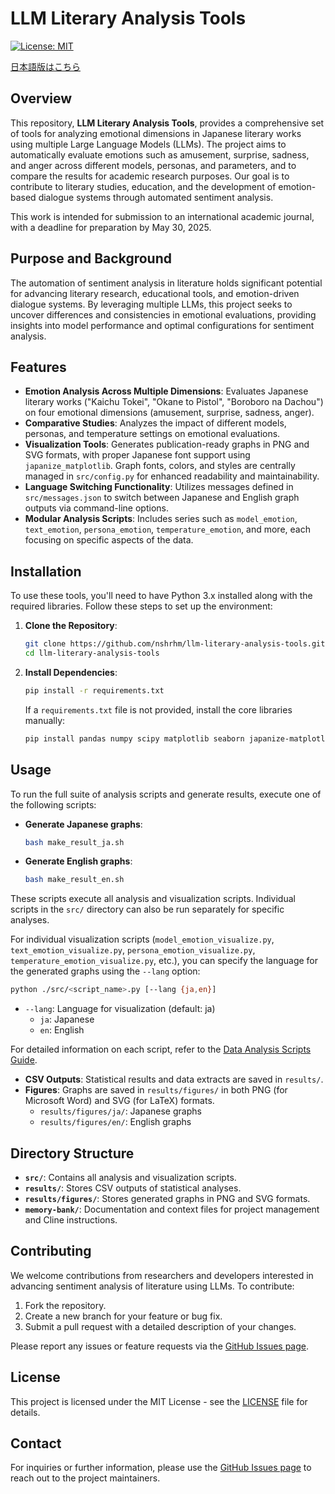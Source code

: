 # LLM Literary Analysis Tools

[![License: MIT](https://img.shields.io/badge/License-MIT-yellow.svg)](https://opensource.org/licenses/MIT)

[日本語版はこちら](README_ja.md)

## Overview

This repository, **LLM Literary Analysis Tools**, provides a comprehensive set of tools for analyzing emotional dimensions in Japanese literary works using multiple Large Language Models (LLMs). The project aims to automatically evaluate emotions such as amusement, surprise, sadness, and anger across different models, personas, and parameters, and to compare the results for academic research purposes. Our goal is to contribute to literary studies, education, and the development of emotion-based dialogue systems through automated sentiment analysis.

This work is intended for submission to an international academic journal, with a deadline for preparation by May 30, 2025.

## Purpose and Background

The automation of sentiment analysis in literature holds significant potential for advancing literary research, educational tools, and emotion-driven dialogue systems. By leveraging multiple LLMs, this project seeks to uncover differences and consistencies in emotional evaluations, providing insights into model performance and optimal configurations for sentiment analysis.

## Features

- **Emotion Analysis Across Multiple Dimensions**: Evaluates Japanese literary works ("Kaichu Tokei", "Okane to Pistol", "Boroboro na Dachou") on four emotional dimensions (amusement, surprise, sadness, anger).
- **Comparative Studies**: Analyzes the impact of different models, personas, and temperature settings on emotional evaluations.
- **Visualization Tools**: Generates publication-ready graphs in PNG and SVG formats, with proper Japanese font support using `japanize_matplotlib`. Graph fonts, colors, and styles are centrally managed in `src/config.py` for enhanced readability and maintainability.
- **Language Switching Functionality**: Utilizes messages defined in `src/messages.json` to switch between Japanese and English graph outputs via command-line options.
- **Modular Analysis Scripts**: Includes series such as `model_emotion`, `text_emotion`, `persona_emotion`, `temperature_emotion`, and more, each focusing on specific aspects of the data.

## Installation

To use these tools, you'll need to have Python 3.x installed along with the required libraries. Follow these steps to set up the environment:

1. **Clone the Repository**:
   ```bash
   git clone https://github.com/nshrhm/llm-literary-analysis-tools.git
   cd llm-literary-analysis-tools
   ```

2. **Install Dependencies**:
   ```bash
   pip install -r requirements.txt
   ```
   If a `requirements.txt` file is not provided, install the core libraries manually:
   ```bash
   pip install pandas numpy scipy matplotlib seaborn japanize-matplotlib
   ```

## Usage

To run the full suite of analysis scripts and generate results, execute one of the following scripts:

- **Generate Japanese graphs**:
   ```bash
   bash make_result_ja.sh
   ```
- **Generate English graphs**:
   ```bash
   bash make_result_en.sh
   ```

These scripts execute all analysis and visualization scripts. Individual scripts in the `src/` directory can also be run separately for specific analyses.

For individual visualization scripts (`model_emotion_visualize.py`, `text_emotion_visualize.py`, `persona_emotion_visualize.py`, `temperature_emotion_visualize.py`, etc.), you can specify the language for the generated graphs using the `--lang` option:

```bash
python ./src/<script_name>.py [--lang {ja,en}]
```

- `--lang`: Language for visualization (default: ja)
    - `ja`: Japanese
    - `en`: English

For detailed information on each script, refer to the [Data Analysis Scripts Guide](docs/analysis_scripts_guide.md).

- **CSV Outputs**: Statistical results and data extracts are saved in `results/`.
- **Figures**: Graphs are saved in `results/figures/` in both PNG (for Microsoft Word) and SVG (for LaTeX) formats.
  - `results/figures/ja/`: Japanese graphs
  - `results/figures/en/`: English graphs

## Directory Structure

- **`src/`**: Contains all analysis and visualization scripts.
- **`results/`**: Stores CSV outputs of statistical analyses.
- **`results/figures/`**: Stores generated graphs in PNG and SVG formats.
- **`memory-bank/`**: Documentation and context files for project management and Cline instructions.

## Contributing

We welcome contributions from researchers and developers interested in advancing sentiment analysis of literature using LLMs. To contribute:

1. Fork the repository.
2. Create a new branch for your feature or bug fix.
3. Submit a pull request with a detailed description of your changes.

Please report any issues or feature requests via the [GitHub Issues page](https://github.com/nshrhm/llm-literary-analysis-tools/issues).

## License

This project is licensed under the MIT License - see the [LICENSE](LICENSE) file for details.

## Contact

For inquiries or further information, please use the [GitHub Issues page](https://github.com/nshrhm/llm-literary-analysis-tools/issues) to reach out to the project maintainers.
